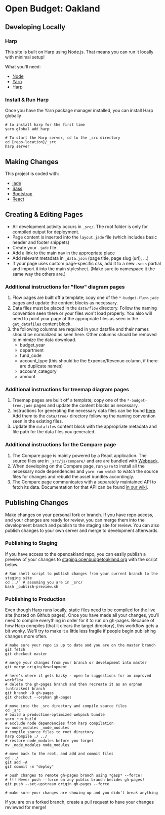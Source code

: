 # Open Budget: Oakland

## Developing Locally

### Harp

This site is built on Harp using Node.js. That means you can run it locally with minimal setup!

What you'll need:

-  [Node](http://nodejs.org/download/)
-  [Yarn](https://yarnpkg.com/en/)
-  [Harp](http://harpjs.com/)


### Install & Run Harp

Once you have the Yarn package manager installed, you can install Harp globally

```
# to install harp for the first time
yarn global add harp
```

```
# To start the Harp server, cd to the _src directory
cd [repo-location]/_src
harp server
```

## Making Changes

This project is coded with:

- [jade](http://jade-lang.com/)
- [Sass](http://sass-lang.com/)
- [Bootstrap](http://getbootstrap.com/)
- [React](https://facebook.github.io/react/)


## Creating & Editing Pages

- All development activity occurs in `_src/`. The root folder is only for compiled output for deployment.
- Page content is inserted into the `layout.jade` file (which includes basic header and footer snippets)
- Create your `.jade` file
- Add a link to the main nav in the appropriate place
- Add relevant metadata in `_data.json` (page title, page slug (url), ...)
- If your page uses custom page-specific css, add it to a new `.scss` partial and import it into the main stylesheet. (Make sure to namespace it the same way the others are.)


### Additional instructions for "flow" diagram pages

1. Flow pages are built off a template; copy one of the `*-budget-flow.jade` pages and update the content blocks as necessary.
1. Data files must be placed in the `data/flow` directory. Follow the naming convention seen there or your files won't load properly. You also will need to point your page at the appropriate files as seen in the `get_datafiles` content block.
1. the following columns are required in your datafile and their names should be normalized as seen here. Other columns should be removed to minimize the data download.
    - budget_year
    - department
    - fund_code
    - account_type (this should be the Expense/Revenue column, if there are duplicate names)
    - account_category
    - amount

### Additional instructions for treemap diagram pages

1. Treemap pages are built off a template; copy one of the `*-budget-tree.jade` pages and update the content blocks as necessary.
1. Instructions for generating the necessary data files can be found [here](_treemap/README.md). Add them to the `data/tree/` directory following the naming convention seen in the existing files.
1. Update the `datafiles` content block with the appropriate metadata and file path for the data files you generated.

### Additional instructions for the Compare page

1. The Compare page is mainly powered by a React application. The source files are in `_src/js/compare/` and are are bundled with [Webpack](https://webpack.js.org/).
1. When developing on the Compare page, run `yarn` to install all the necessary node dependencies and `yarn run watch` to watch the source files for changes and rebuild the asset bundles accordingly.
1. The Compare page communicates with a separately maintained API to fetch its data. Documentation for that API can be found [in our wiki](https://github.com/openoakland/openbudgetoakland/wiki/API-Documentation).

## Publishing Changes
Make changes on your personal fork or branch. If you have repo access, and your changes are ready for review, you can merge them into the development branch and publish to the staging site for review. You can also publish changes to your own server and merge to development afterwards.

### Publishing to Staging
If you have access to the openoakland repo, you can easily publish a preview of your changes to [staging.openbudgetoakland.org](http://staging.openbudgetoakland.org) with the script below.

```
# Run shell script to publish changes from your current branch to the staging site
cd ../  # assuming you are in _src/
bash _publish-preview.sh
```

### Publishing to Production

Even though Harp runs locally, static files need to be compiled for the live site (hosted on Github pages).
Once you have made all your changes, you'll need to compile everything in order for it to run on gh-pages. Because of how Harp compiles (that it clears the target directory), this workflow gets a bit wonky. We'll try to make it a little less fragile if people begin publishing changes more often.


```
# make sure your repo is up to date and you are on the master branch
git fetch
git checkout master

# merge your changes from your branch or development into master
git merge origin/development

# here's where it gets hacky - open to suggestions for an improved workflow
# delete the gh-pages branch and then recreate it as an orphan (untracked) branch
git branch -D gh-pages
git checkout --orphan gh-pages

# move into the _src directory and compile source files
cd _src
# build a production-optimized webpack bundle
yarn run build
# exclude node dependencies from harp compilation
mv node_modules _node_modules
# compile source files to root directory
harp compile ./ ../
# restore node_modules before you forget
mv _node_modules node_modules

# move back to the root, and add and commit files
cd ../
git add -A
git commit -m "deploy"

# push changes to remote gh-pages branch using *gasp* --force!
# !!! Never push --force on any public branch besides gh-pages!
git push --set-upstream origin gh-pages --force

# make sure your changes are showing up and you didn't break anything
```

If you are on a forked branch, create a pull request to have your changes reviewed for merge!